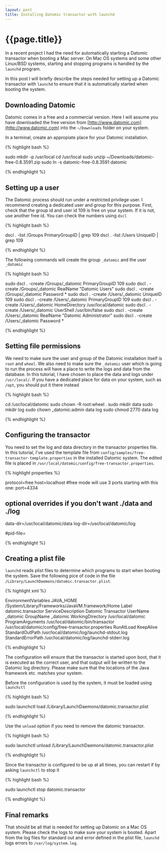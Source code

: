 ```yaml
---
layout: post
title: Installing Datomic transactor with launchd
---
```


# {{page.title}}

In a recent project I had the need for automatically starting a Datomic transactor when booting a Mac server. On Mac OS systems and some other Linux/BSD systems, starting and stopping programs is handled by the `launchd` program.

In this post I will briefly describe the steps needed for setting up a Datomic transactor with `launchd` to ensure that it is automatically started when booting the system.


## Downloading Datomic

Datomic comes in a free and a commercial version. Here I will assume you have downloaded the free version from [http://www.datomic.com](http://www.datomic.com) into the `~/Downloads` folder on your system.

In a terminal, create an appropiate place for your Datomic installation.

{% highlight bash %}

sudo mkdir -p /usr/local
cd /usr/local
sudo unzip ~/Downloads/datomic-free-0.8.3591.zip
sudo ln -s datomic-free-0.8.3591 datomic

{% endhighlight %}


## Setting up a user

The Datomic process should run under a restricted privilege user. I recommend creating a dedicated user and group for this purpose. First, check that the group id and user id 109 is free on your system. If it is not, use another free id. You can check the numbers using `dscl`

{% highlight bash %}

dscl . -list /Groups PrimaryGroupID | grep 109
dscl . -list /Users  UniqueID | grep 109

{% endhighlight %}

The following commands will create the group `_datomic` and the user `_datomic`

{% highlight bash %}

sudo dscl . -create /Groups/_datomic PrimaryGroupID 109
sudo dscl . -create /Groups/_datomic RealName       "Datomic Users"
sudo dscl . -create /Groups/_datomic Password       \*
sudo dscl . -create /Users/_datomic  UniqueID       109
sudo dscl . -create /Users/_datomic  PrimaryGroupID 109
sudo dscl . -create /Users/_datomic  HomeDirectory  /usr/local/datomic
sudo dscl . -create /Users/_datomic  UserShell      /usr/bin/false
sudo dscl . -create /Users/_datomic  RealName       "Datomic Administrator"
sudo dscl . -create /Users/_datomic  Password       \*

{% endhighlight %}


## Setting file permissions

We need to make sure the user and group of the Datomic installation itself is `root` and `wheel`. We also need to make sure the `_datomic` user which is going to run the process will have a place to write the logs and data from the database. In this tutorial, I have chosen to place the data and logs under `/usr/local/`. If you have a dedicated place for data on your system, such as `/opt`, you should put it there instead

{% highlight bash %}

cd /usr/local/datomic
sudo chown -R root:wheel .
sudo mkdir data
sudo mkdir log
sudo chown _datomic:admin data log
sudo chmod 2770 data log

{% endhighlight %}


## Configuring the transactor

You need to set the log and data directory in the transactor properties file. In this tutorial, I've used the template file from `config/samples/free-transactor-template.properties` in the installed Datomic system. The edited file is placed in `/usr/local/datomic/config/free-transactor.properties`.

{% highlight properties %}

protocol=free
host=localhost
#free mode will use 3 ports starting with this one:
port=4334

## optional overrides if you don't want ./data and ./log
data-dir=/usr/local/datomic/data
log-dir=/usr/local/datomic/log

#pid-file=<write process pid here on startup>

{% endhighlight %}


## Creating a plist file

`launchd` reads plist files to determine which programs to start when booting the system. Save the following pice of code in the file `/Library/LaunchDaemons/datomic.transactor.plist`.

{% highlight xml %}

<?xml version="1.0" encoding="UTF-8"?>
<!DOCTYPE plist PUBLIC "-//Apple//DTD PLIST 1.0//EN" "http://www.apple.com/DTDs/PropertyList-1.0.dtd">
<plist version="1.0">
<dict>
	<key>EnvironmentVariables</key>
	<dict>
		<key>JAVA_HOME</key>
		<string>/System/Library/Frameworks/JavaVM.framework/Home</string>
	</dict>
	<key>Label</key>
	<string>datomic.transactor</string>
	<key>ServiceDescription</key>
	<string>Datomic Transactor</string>
	<key>UserName</key>
	<string>_datomic</string>
	<key>GroupName</key>
	<string>_datomic</string>
	<key>WorkingDirectory</key>
	<string>/usr/local/datomic</string>
	<key>ProgramArguments</key>
	<array>
		<string>/usr/local/datomic/bin/transactor</string>
		<string>/usr/local/datomic/config/free-transactor.properties</string>
	</array>
	<key>RunAtLoad</key>
	<true/>
	<key>KeepAlive</key>
	<true/>
	<key>StandardOutPath</key>
	<string>/usr/local/datomic/log/launchd-stdout.log</string>
	<key>StandardErrorPath</key>
	<string>/usr/local/datomic/log/launchd-stderr.log</string>
</dict>
</plist>

{% endhighlight %}

The configuration will ensure that the transactor is started upon boot, that it is executed as the correct user, and that output will be written to the Datomic log directory. Please make sure that the locations of the Java framework etc. matches your system.

Before the configuration is used by the system, it must be loaded using `launchctl`

{% highlight bash %}

sudo launchctl load /Library/LaunchDaemons/datomic.transactor.plist

{% endhighlight %}

Use the `unload` option if you need to remove the datomic transactor.

{% highlight bash %}

sudo launchctl unload /Library/LaunchDaemons/datomic.transactor.plist

{% endhighlight %}

Since the transactor is configured to be up at all times, you can restart if by asking `launchctl` to stop it

{% highlight bash %}

sudo launchctl stop datomic.transactor

{% endhighlight %}


## Final remarks

That should be all that is needed for setting up Datomic on a Mac OS system. Please check the logs to make sure your system is booted. Apart from the log files for standard out and error defined in the plist file, `launchd` logs errors to `/var/log/system.log`.

